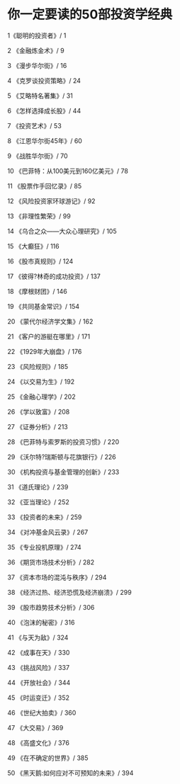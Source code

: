# 你一定要读的50部投资学经典

1《聪明的投资者》/ 1

2 《金融炼金术》/ 9

3 《漫步华尔街》/ 16

4 《克罗谈投资策略》/ 24

5 《艾略特名著集》/ 31

6 《怎样选择成长股》/ 44

7 《投资艺术》/ 53

8 《江恩华尔街45年》/ 60

9 《战胜华尔街》/ 70

10 《巴菲特：从100美元到160亿美元》/ 78

11 《股票作手回忆录》/ 85

12 《风险投资家环球游记》/ 92

13 《非理性繁荣》/ 99

14 《乌合之众——大众心理研究》/ 105

15 《大癫狂》/ 116

16 《股市真规则》/ 124

17 《彼得?林奇的成功投资》/ 137

18 《摩根财团》/ 146

19 《共同基金常识》/ 154

20 《蒙代尔经济学文集》/ 162

21 《客户的游艇在哪里》/ 171

22 《1929年大崩盘》/ 176

23 《风险规则》/ 185

24 《以交易为生》/ 192

25 《金融心理学》/ 202

26 《学以致富》/ 208

27 《证券分析》/ 213

28 《巴菲特与索罗斯的投资习惯》/ 220

29 《沃尔特?瑞斯顿与花旗银行》/ 226

30 《机构投资与基金管理的创新》/ 233

31 《道氏理论》/ 239

32 《亚当理论》/ 252

33 《投资者的未来》/ 259

34 《对冲基金风云录》/ 267

35 《专业投机原理》/ 274

36 《期货市场技术分析》/ 282

37 《资本市场的混沌与秩序》/ 294

38 《经济过热、经济恐慌及经济崩溃》/ 299

39 《股市趋势技术分析》/ 306

40 《泡沫的秘密》/ 316

41 《与天为敌》/ 324

42 《成事在天》/ 330

43 《挑战风险》/ 337

44 《开放社会》/ 344

45 《时运变迁》/ 352

46 《世纪大拍卖》/ 360

47 《大交易》/ 369

48 《高盛文化》/ 376

49 《在不确定的世界》/ 385

50 《黑天鹅:如何应对不可预知的未来》/ 394